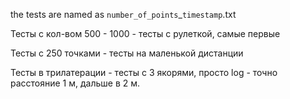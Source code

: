 the tests are named as `number_of_points`_`timestamp`.txt

Тесты с кол-вом 500 - 1000 - тесты с рулеткой, самые первые

Тесты с 250 точками - тесты на маленькой дистанции

Тесты в трилатерации - тесты с 3 якорями, просто log - точно расстояние 1 м, дальше в 2 м.

